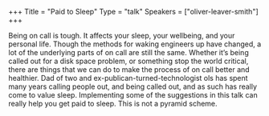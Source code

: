 +++
Title = "Paid to Sleep"
Type = "talk"
Speakers = ["oliver-leaver-smith"]
+++

Being on call is tough. It affects your sleep, your wellbeing, and your personal life. Though the methods for waking engineers up have changed, a lot of the underlying parts of on call are still the same. Whether it’s being called out for a disk space problem, or something stop the world critical, there are things that we can do to make the process of on call better and healthier. Dad of two and ex-publican-turned-technologist ols has spent many years calling people out, and being called out, and as such has really come to value sleep. Implementing some of the suggestions in this talk can really help you get paid to sleep. This is not a pyramid scheme.